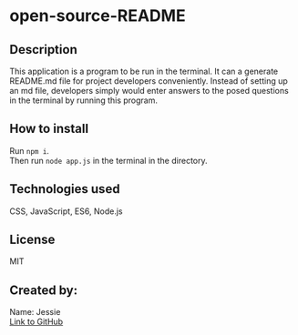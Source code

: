 # open-source-README

## Description

This application is a program to be run in the terminal. It can a generate README.md file for project developers conveniently. Instead of setting up an md file, developers simply would enter answers to the posed questions in the terminal by running this program.

## How to install

Run `npm i`.  
Then run `node app.js` in the terminal in the directory.

## Technologies used

CSS, JavaScript, ES6, Node.js

## License

MIT

## Created by:

Name: Jessie  
[Link to GitHub](https://github.com/ladystephani)

